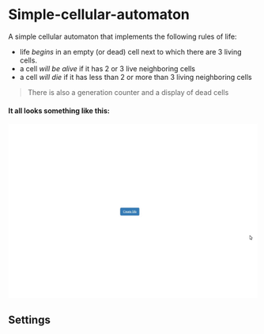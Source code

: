 # Simple-cellular-automaton

A simple cellular automaton that implements the following rules of life:
* life _begins_ in an empty (or dead) cell next to which there are 3 living cells.
* a cell _will be alive_ if it has 2 or 3 live neighboring cells
* a cell _will die_ if it has less than 2 or more than 3 living neighboring cells

> There is also a generation counter and a display of dead cells


#### It all looks something like this:
![img](./docs/exmpl.gif "how it works" )


## Settings